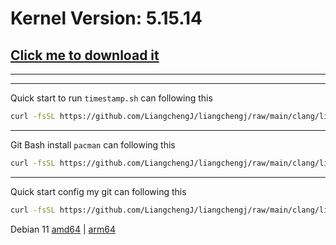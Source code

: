 # Kernel Version: 5.15.14

## [Click me to download it](https://cdn.kernel.org/pub/linux/kernel/v5.x/linux-5.15.14.tar.xz)

---

---

Quick start to run `timestamp.sh` can following this

```bash
curl -fsSL https://github.com/LiangchengJ/liangchengj/raw/main/clang/linux-like/timestamp.sh | sh
```

---

Git Bash install `pacman` can following this

```bash
curl -fsSL https://github.com/LiangchengJ/liangchengj/raw/main/clang/linux-like/git_bash_install_pacman.sh | sh
```

---

Quick start config my git can following this

```bash
curl -fsSL https://github.com/LiangchengJ/liangchengj/raw/main/clang/linux-like/config_my_git.sh | sh
```

Debian 11 [amd64](https://cdimage.debian.org/debian-cd/current/amd64/iso-dvd/debian-11.5.0-amd64-DVD-1.iso) | [arm64](https://cdimage.debian.org/debian-cd/current/arm64/iso-dvd/debian-11.5.0-arm64-DVD-1.iso)
